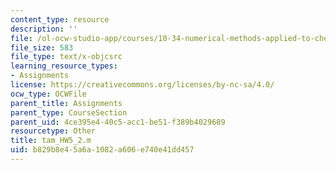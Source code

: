 ```yaml
---
content_type: resource
description: ''
file: /ol-ocw-studio-app/courses/10-34-numerical-methods-applied-to-chemical-engineering-fall-2015/b829b8e45a6a1082a606e740e41dd457_tam_HW5_2.m
file_size: 583
file_type: text/x-objcsrc
learning_resource_types:
- Assignments
license: https://creativecommons.org/licenses/by-nc-sa/4.0/
ocw_type: OCWFile
parent_title: Assignments
parent_type: CourseSection
parent_uid: 4ce395e4-40c5-acc1-be51-f389b4029689
resourcetype: Other
title: tam_HW5_2.m
uid: b829b8e4-5a6a-1082-a606-e740e41dd457
---
```

